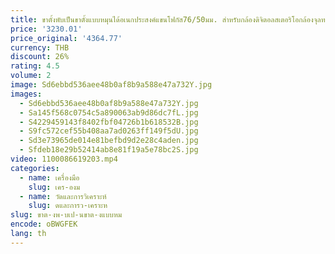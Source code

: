 ```yaml
---
title: ขาตั้งพับเป็นขาตั้งแบบหมุนได้อเนกประสงค์แขนโฟกัส76/50มม. สำหรับกล้องดิจิตอลสเตอริโอกล้องจุลทรรศน์สามตา
price: '3230.01'
price_original: '4364.77'
currency: THB
discount: 26%
rating: 4.5
volume: 2
image: Sd6ebbd536aee48b0af8b9a588e47a732Y.jpg
images:
  - Sd6ebbd536aee48b0af8b9a588e47a732Y.jpg
  - Sa145f568c0754c5a890063ab9d86dc7fL.jpg
  - S4229459143f8402fbf04726b1b618532B.jpg
  - S9fc572cef55b408aa7ad0263ff149f5dU.jpg
  - Sd3e73965de014e81befbd9d2e28c4aden.jpg
  - Sfdeb18e29b52414ab8e81f19a5e78bc2S.jpg
video: 1100086619203.mp4
categories:
  - name: เครื่องมือ
    slug: เคร-องม
  - name: วัดและการวิเคราะห์
    slug: ดและการว-เคราะห
slug: ขาต-งพ-บเป-นขาต-งแบบหม
encode: oBWGFEK
lang: th
---
```

  